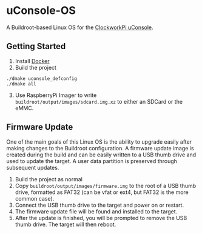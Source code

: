 # uConsole-OS

A Buildroot-based Linux OS for the [ClockworkPi uConsole](https://www.clockworkpi.com/uconsole).

## Getting Started

1. Install [Docker](https://docs.docker.com/get-docker/)
2. Build the project

```
./dmake uconsole_defconfig
./dmake all
```

3. Use RaspberryPi Imager to write `buildroot/output/images/sdcard.img.xz` to either an SDCard or the eMMC.

## Firmware Update

One of the main goals of this Linux OS is the ability to upgrade easily after making changes to the Buildroot configuration. A firmware update image is created during the build and can be easily written to a USB thumb drive and used to update the target. A user data partition is preserved through subsequent updates.

1. Build the project as normal
2. Copy `buildroot/output/images/firmware.img` to the root of a USB thumb drive, formatted as FAT32 (can be vfat or ext4, but FAT32 is the more common case).
3. Connect the USB thumb drive to the target and power on or restart.
4. The firmware update file will be found and installed to the target.
5. After the update is finished, you will be prompted to remove the USB thumb drive. The target will then reboot.
